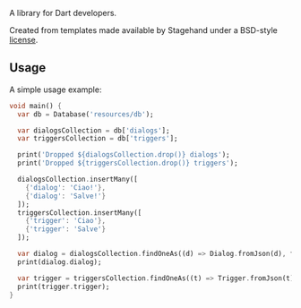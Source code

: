 A library for Dart developers.

Created from templates made available by Stagehand under a BSD-style
[license](https://github.com/dart-lang/stagehand/blob/master/LICENSE).

## Usage

A simple usage example:

```dart
void main() {
  var db = Database('resources/db');

  var dialogsCollection = db['dialogs'];
  var triggersCollection = db['triggers'];

  print('Dropped ${dialogsCollection.drop()} dialogs');
  print('Dropped ${triggersCollection.drop()} triggers');

  dialogsCollection.insertMany([
    {'dialog': 'Ciao!'},
    {'dialog': 'Salve!'}
  ]);
  triggersCollection.insertMany([
    {'trigger': 'Ciao'},
    {'trigger': 'Salve'}
  ]);

  var dialog = dialogsCollection.findOneAs((d) => Dialog.fromJson(d), filter: {'dialog': 'Ciao!'});
  print(dialog.dialog);

  var trigger = triggersCollection.findOneAs((t) => Trigger.fromJson(t), filter: {'trigger': 'Salve'});
  print(trigger.trigger);
}
```